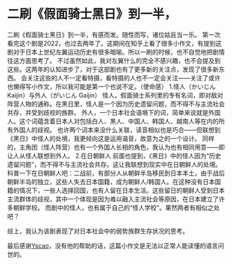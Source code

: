 # 二刷《假面骑士黑日》到一半，

二刷《假面骑士黑日》到一半，有感而发。随性而写，诸位姑且当一乐。
第一次看完这个剧是2022，也过去两年了。这期间在知乎上看了很多小作文，有提到这剧对于日本上世纪左翼运动历史有很多暗喻。所以一刷的时候，也不自觉地把剧情往这方面思考了。
不过虽然如此，我对左翼什么的完全不感兴趣，也不会提及到这些。这两年的认知进步了，对于这部剧也有了更多新的关注点，发现了很多新东西。
会关注这些的人不一定看特摄，看特摄的人也不一定会关注——关注了或许也懒得写小作文，所以我可能是第一个也说不定。（使命感）
1.怪人（かいじん Kaijin）与外人（がいじん Gaijin）
怪人，假面骑士系列里的专有名词，即对敌对阵营人物的通称。在黑日里，怪人是一个因为历史遗留问题，而不得不与主流社会共存，并受到歧视的族群。
外人，一个日本社会语境下的词，简单来说就是外国人。这个词蕴含着日本人对包括白人、黑人、中国人、韩国人、越南人等在内的所有外国人的歧视。
也许两个词本来没什么关联，读音相似也是巧合——但联想到《黑日》中怪人的处境，我更倾向这是运用谐音，故意为之的一个设计。
同样的，主角团（怪人阵营）也有一个外国人长相的角色，我认为也有相同用意——即让人从怪人联想到外人。
2.在日朝鲜人
前面也提到，《黑日》中的怪人因为“历史遗留问题”，而不得不与主流社会共存。这让我联想到现实中在日朝鲜人的处境。
科普一下在日朝鲜人吧：二战前，有部分人从朝鲜半岛移民到日本本土，由于战后朝鲜半岛的独立，这些人失去日本国籍，成为朝鲜人/韩国人。在这种没有日本国籍的情况下，一些人选择回国，也有人留在日本生活。这些留日的朝鲜人受到日本主流群体的歧视，其中一个体现是因为难以融入主流社会等原因，在日本建立了许多朝鲜学校。
而剧中的怪人，也有属于自己的“怪人学校”。果然两者有相似之处吧？

综上，我认为该剧表现了对日本社会中的弱势族群生存状况的思考。



最后感谢[Yscao](https://space.bilibili.com/2017869)，没有他的帮助的话，这篇小作文是无法以正常人能读懂的语言问世的。